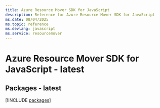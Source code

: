 ```yaml
---
title: Azure Resource Mover SDK for JavaScript
description: Reference for Azure Resource Mover SDK for JavaScript
ms.date: 08/04/2025
ms.topic: reference
ms.devlang: javascript
ms.service: resourcemover
---
```

# Azure Resource Mover SDK for JavaScript - latest
## Packages - latest
[!INCLUDE [packages](resource-mover-index.md)]